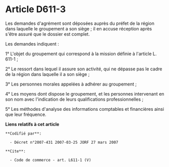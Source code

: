 # Article D611-3

Les demandes d'agrément sont déposées auprès du préfet de la région dans laquelle le groupement a son siège ; il en accuse
réception après s'être assuré que le dossier est complet. 

Les demandes indiquent : 

1° L'objet du groupement qui correspond à la mission définie à l'article L. 611-1 ; 

2° Le ressort dans lequel il assure son activité, qui ne dépasse pas le cadre de la région dans laquelle il a son siège ; 

3° Les personnes morales appelées à adhérer au groupement ; 

4° Les moyens dont dispose le groupement, et les personnes intervenant en son nom avec l'indication de leurs qualifications
professionnelles ; 

5° Les méthodes d'analyse des informations comptables et financières ainsi que leur fréquence.

**Liens relatifs à cet article**

	**Codifié par**:

	  - Décret n°2007-431 2007-03-25 JORF 27 mars 2007

	**Cite**:

	  - Code de commerce - art. L611-1 (V)
